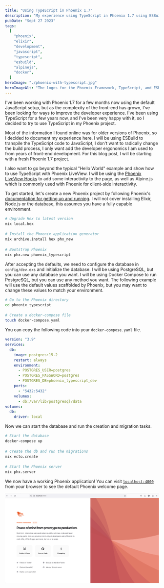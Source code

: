 ```yaml
---
title: "Using TypeScript in Phoenix 1.7"
description: "My experience using TypeScript in Phoenix 1.7 using ESBuild"
pubDate: "Sept 27 2023"
tags:
  [
    "phoenix",
    "elixir",
    "development",
    "javascript",
    "typescript",
    "esbuild",
    "alpinejs",
    "docker",
  ]
heroImage: "./phoenix-with-typescript.jpg"
heroImageAlt: "The logos for the Phoenix Framework, TypeScript, and ESBuild"
---
```


I've been working with Phoenix 1.7 for a few months now using the default JavaScript setup, but as the complexity of the front-end has grown, I've been looking for ways to improve the developer experience. I've been using TypeScript for a few years now, and I've been very happy with it, so I decided to try to use TypeScript in my Phoenix project.

Most of the information I found online was for older versions of Phoenix, so I decided to document my experience here. I will be using ESBuild to transpile the TypeScript code to JavaScript, I don't want to radically change the build process, I only want add the developer ergonomics I am used to from years of front-end development. For this blog post, I will be starting with a fresh Phoenix 1.7 project.

I also want to go beyond the typical "Hello World" example and show how to use TypeScript with Phoenix LiveView. I will be using the [Phoenix LiveView Hooks](https://hexdocs.pm/phoenix_live_view/js-interop.html#phoenix_live_view_hooks) to add some interactivity to the page, as well as Alpine.js which is commonly used with Phoenix for client-side interactivity.

To get started, let's create a new Phoenix project by following Phoenix's [documentation for getting up and running](https://hexdocs.pm/phoenix/up_and_running.html). I will not cover installing Elixir, Node.js or the database, this assumes you have a fully capable environment.

```bash
# Upgrade Hex to latest version
mix local.hex

# Install the Phoenix application generator
mix archive.install hex phx_new

# Bootstrap Phoenix
mix phx.new phoenix_typescript
```

After accepting the defaults, we need to configure the database in `config/dev.exs` and initialize the database. I will be using PostgreSQL, but you can use any database you want. I will be using Docker Compose to run PostgreSQL, but you can use any method you want. The following example will use the default values scaffolded by Phoenix, but you may want to change these values to match your environment.

```sh
# Go to the Phoenix directory
cd phoenix_typescript

# Create a docker-compose file
touch docker-compose.yaml
```

You can copy the following code into your `docker-compose.yaml` file.

```yaml
version: "3.9"
services:
  db:
    image: postgres:15.2
    restart: always
    environment:
      - POSTGRES_USER=postgres
      - POSTGRES_PASSWORD=postgres
      - POSTGRES_DB=phoenix_typescript_dev
    ports:
      - "5432:5432"
    volumes:
      - db:/var/lib/postgresql/data
volumes:
  db:
    driver: local
```

Now we can start the database and run the creation and migration tasks.

```sh
# Start the database
docker-compose up

# Create the db and run the migrations
mix ecto.create

# Start the Phoenix server
mix phx.server
```

We now have a working Phoenix application! You can visit [`localhost:4000`](http://localhost:4000) from your browser to see the default Phoenix welcome page.

![A screenshot of a new Phoenix project](./phoenix-with-typescript-new-project.png)
